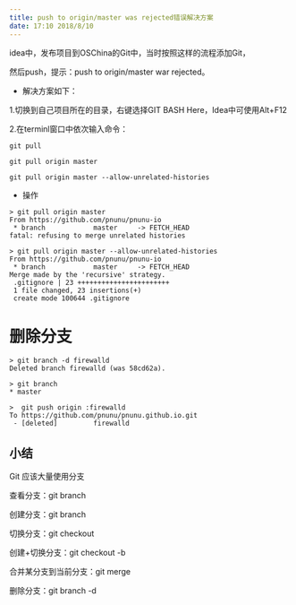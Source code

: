 ```yaml
---
title: push to origin/master was rejected错误解决方案
date: 17:10 2018/8/10
---
```


idea中，发布项目到OSChina的Git中，当时按照这样的流程添加Git，

然后push，提示：push to origin/master war rejected。

- 解决方案如下：

1.切换到自己项目所在的目录，右键选择GIT BASH Here，Idea中可使用Alt+F12

2.在terminl窗口中依次输入命令：

```
git pull

git pull origin master

git pull origin master --allow-unrelated-histories
```

- 操作

```
> git pull origin master
From https://github.com/pnunu/pnunu-io
 * branch            master     -> FETCH_HEAD
fatal: refusing to merge unrelated histories

> git pull origin master --allow-unrelated-histories
From https://github.com/pnunu/pnunu-io
 * branch            master     -> FETCH_HEAD
Merge made by the 'recursive' strategy.
 .gitignore | 23 +++++++++++++++++++++++
 1 file changed, 23 insertions(+)
 create mode 100644 .gitignore

```


# 删除分支

```
> git branch -d firewalld
Deleted branch firewalld (was 58cd62a).

> git branch
* master

>  git push origin :firewalld
To https://github.com/pnunu/pnunu.github.io.git
 - [deleted]         firewalld
```

## 小结
Git 应该大量使用分支

查看分支：git branch

创建分支：git branch <name>

切换分支：git checkout <name>

创建+切换分支：git checkout -b <name>

合并某分支到当前分支：git merge <name>

删除分支：git branch -d <name>